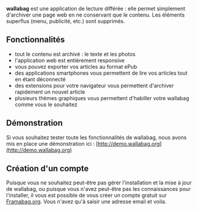 **wallabag** est une application de lecture différée : elle permet simplement d'archiver une page web en ne conservant que le contenu. Les éléments superflus (menu, publicité, etc.) sont supprimés. 

## Fonctionnalités
* tout le contenu est archivé : le texte et les photos
* l'application web est entièrement responsive
* vous pouvez exporter vos articles au format ePub
* des applications smartphones vous permettent de lire vos articles tout en étant déconnecté
* des extensions pour votre navigateur vous permettent d'archiver rapidement un nouvel article
* plusieurs thèmes graphiques vous permettent d'habiller votre wallabag comme vous le souhaitez

## Démonstration
Si vous souhaitez tester toute les fonctionnalités de wallabag, nous avons mis en place une démonstration ici : [http://demo.wallabag.org](http://demo.wallabag.org)

## Création d'un compte
Puisque vous ne souhaitez peut-être pas gérer l'installation et la mise à jour de wallabag, ou puisque vous n'avez peut-être pas les connaissances pour l'installer, il vous est possible de vous créer un compte gratuit sur [Framabag.org](https://www.framabag.org). Vous n'avez qu'à saisir une adresse email et voila. 
